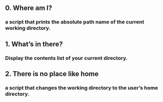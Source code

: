 ## 0. Where am I?
### a script that prints the absolute path name of the current working directory.

## 1. What’s in there?
### Display the contents list of your current directory.

## 2. There is no place like home
### a script that changes the working directory to the user’s home directory.
